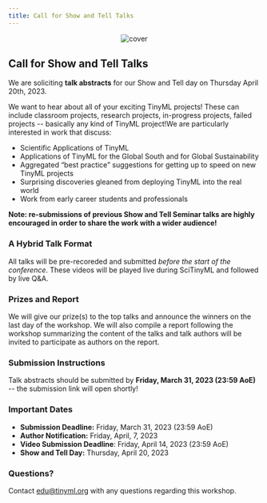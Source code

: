 ```yaml
---
title: Call for Show and Tell Talks
---
```


<figure class="figure">
  <center>
  <img src="{{ site.baseurl }}/assets/cover.png" alt="cover" class="vid-fluid rounded center">
  </center>
</figure>

## Call for Show and Tell Talks

We are soliciting **talk abstracts** for our Show and Tell day on Thursday April 20th, 2023.

We want to hear about all of your exciting TinyML projects! These can include classroom projects, research projects, in-progress projects, failed projects -- basically any kind of TinyML project!We are particularly interested in work that discuss:
+ Scientific Applications of TinyML
+ Applications of TinyML for the Global South and for Global Sustainability
+ Aggregated “best practice” suggestions for getting up to speed on new TinyML projects
+ Surprising discoveries gleaned from deploying TinyML into the real world
+ Work from early career students and professionals

**Note: re-submissions of previous Show and Tell Seminar talks are highly encouraged in order to share the work with a wider audience!**

### A Hybrid Talk Format

All talks will be pre-recoreded and submitted *before the start of the conference*. These videos will be played live during SciTinyML and followed by live Q&A.

### Prizes and Report

We will give our prize(s) to the top talks and announce the winners on the last day of the workshop. We will also compile a report following the workshop summarizing the content of the talks and talk authors will be invited to participate as authors on the report.

### Submission Instructions

Talk abstracts should be submitted by **Friday, March 31, 2023 (23:59 AoE)** -- the submission link will open shortly! 
<!-- on this **[Google Form](https://docs.google.com/forms/d/e/1FAIpQLSebPUpNPnkG2dOHA1Pc6-jLr_-wM0rLVMQnwN2jfEwVXVawVQ/viewform)**.  -->

### Important Dates

+ **Submission Deadline:** Friday, March 31, 2023 (23:59 AoE)
+ **Author Notification:** Friday, April, 7, 2023
+ **Video Submission Deadline**: Friday, April 14, 2023 (23:59 AoE)
+ **Show and Tell Day:** Thursday, April 20, 2023

### Questions?

Contact [edu@tinyml.org](mailto:edu@tinyml.org) with any questions regarding this workshop.